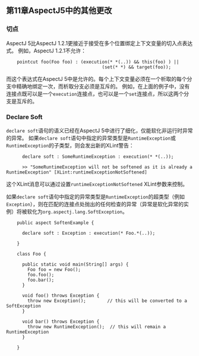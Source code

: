 ## 第11章AspectJ5中的其他更改 ##

### 切点 ###

AspectJ 5比AspectJ 1.2.1更接近于接受在多个位置绑定上下文变量的切入点表达式。 例如，AspectJ 1.2.1不允许：


       	pointcut foo(Foo foo) : (execution(* *(..)) && this(foo) ) ||
       	                                (set(* *) && target(foo));


		

而这个表达式在AspectJ 5中是允许的。每个上下文变量必须在一个析取的每个分支中精确地绑定一次，而析取分支必须是互斥的。 例如，在上面的例子中，没有连接点既可以是一个`execution`连接点，也可以是一个`set`连接点，所以这两个分支是互斥的。 

### Declare Soft ###

`declare soft`语句的语义已经在AspectJ 5中进行了细化，仅能软化非运行时异常的异常。 如果`declare soft`语句中指定的异常类型是`RuntimeException`或`RuntimeException`的子类型，则会发出新的XLint警告：

       	  declare soft : SomeRuntimeException : execution(* *(..));
       	  
       	  >> "SomeRuntimeException will not be softened as it is already a RuntimeException" [XLint:runtimeExceptionNotSoftened]


这个XLint消息可以通过设置`runtimeExceptionNotSoftened` XLint参数来控制。

如果`declare soft`语句中指定的异常类型是`RuntimeException`的超类型（例如`Exception`），则在匹配的连接点处抛出的任何检查的异常（异常是软化异常的实例）将被软化为`org.aspectj.lang.SoftException`。


       	public aspect SoftenExample {
       	
       	  declare soft : Exception : execution(* Foo.*(..));
       	
       	}
       	
       	class Foo {
       	
       	  public static void main(String[] args) {
       	    Foo foo = new Foo();
       	    foo.foo();   
       	    foo.bar();
       	  }
       	
       	  void foo() throws Exception {
       	    throw new Exception();        // this will be converted to a SoftException
       	  }
       	  
       	  void bar() throws Exception {
       	    throw new RuntimeException();  // this will remain a RuntimeException
       	  }
       	
       	}


